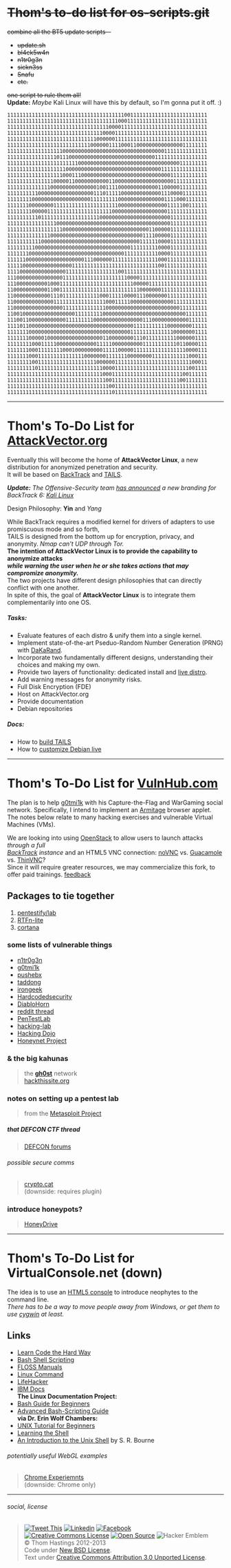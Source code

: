 ~~Thom's to-do list for os-scripts.git~~
========================================
~~combine all the BT5 update scripts--~~  
* ~~update.sh~~
* ~~bl4ck5w4n~~
* ~~n1tr0g3n~~
* ~~sickn3ss~~
* ~~Snafu~~
* ~~etc.~~  

~~one script to rule them all!~~  
**Update:** _Maybe_ Kali Linux will have this by default, so I'm gonna put it off. :)

    11111111111111111111111111111111111111001111111111111111111111111
    11111111111111111111111111111111111100011111111111111111111111111
    11111111111111111111111111111111100001111111111111111111111111111
    11111111111111111111111111111110000111111111111111111111111111111
    11111111111111111111111111111000000111111111111111111111111111111
    11111111111111111111111111100000011110001100000000000000011111111
    11111111111111111100000000000000000000000000000000011111111111111
    11111111111111110111000000000000000000000000000011111111111111111
    11111111111111111111111000000000000000000000000000000000111111111
    11111111111111111110000000000000000000000000000000111111111111111
    11111111111111111100011100000000000000000000000000000111111111111
    11111111111111100000110000000000011000000000000000000011111111111
    11111111111111000000000000000100111100000000000001100000111111111
    11111111110000000000000000001110111110000000000000111000011111111
    11111111000000000000000000011111111100000000000000011110001111111
    11111110000000011111111111111111111100000000000000001111100111111
    11111111000001111111111111111111110000000000000000001111111111111
    11111111110111111111111111111100000000000000000000000111111111111
    11111111111111110000000000000000000000000000000000000111111111111
    11111111111111111100000000000000000000000000001100000111111111111
    11111111111111000000000000000000000000000000111100000111111111111
    11111111111000000000000000000000000000000001111110000111111111111
    11111111100000000000000000000000000000001111111110000111111111111
    11111110000000000000000000000000000000111111111110000111111111111
    11111100000000000000000001110000001111111111111110001111111111111
    11111000000000000000011111111111111111111111111110011111111111111
    11110000000000000001111111111111111100111111111111111111111111111
    11100000000000000011111111111111111111100001111111111111111111111
    11100000000001000111111111111111111111111000001111111111111111111
    11000000000001100111111111111111111111111110000000111111111111111
    11000000000000111011111111111100011111000011100000001111111111111
    11000000000000011111111111111111000111110000000000000011111111111
    11000000000000000011111111111111000000000000000000000000111111111
    11001000000000000000001111111110000000000000000000000000001111111
    11100110000000000001111111110000000000000000111000000000000111111
    11110110000000000000000000000000000000000111111111110000000011111
    11111110000000000000000000000000000000001111111111111100000001111
    11111110000010000000000000000001100000000111011111111110000001111
    11111111000111110000000000000111110000000000111111111110110000111
    11111110001111111100010000000001111100000111111111111111110000111
    11111110001111111111111110000000111111100000000111111111111000111
    11111111001111111111111111111000000111111111111111111111111100011
    11111111101111111111111111111110000111111111111111111111111001111
    11111111111111111111111111111110001111111111111111111111100111111
    11111111111111111111111111111111001111111111111111111111001111111
    11111111111111111111111111111111100111111111111111111111111111111
    11111111111111111111111111111111110111111111111111111111111111111

--------------------------------------
Thom's To-Do List for [AttackVector.org](http://attackvector.org)
======================================
Eventually this will become the home of **AttackVector Linux**, a new distribution for anonymized penetration and security.  
It will be based on [BackTrack](http://www.backtrack-linux.org) and [TAILS](https://tails.boum.org).

_**Update:** The Offensive-Security team [has announced](http://www.offensive-security.com/offsec/backtrack-reborn-kali-linux/)
a new branding for BackTrack 6: [Kali Linux](http://www.backtrack-linux.org/backtrack/kali-a-teaser-into-the-future/)_

Design Philosophy: **Yin** and _Yang_  

While BackTrack requires a modified kernel for drivers of adapters to use promiscuous mode and so forth,  
TAILS is designed from the bottom up for encryption, privacy, and anonymity. _Nmap can't UDP through Tor._  
**The intention of AttackVector Linux is to provide the capability to anonymize attacks  
_while warning the user when he or she takes actions that may compromize anonymity._**  
The two projects have different design philosophies that can directly conflict with one another.  
In spite of this, the goal of **AttackVector Linux** is to integrate them complementarily into one OS.

##### Tasks:
* Evaluate features of each distro & unify them into a single kernel.
* Implement state-of-the-art Pseduo-Random Number Generation (PRNG) with [DaKaRand](http://dankaminsky.com/2012/08/15/dakarand/).
* Incorporate two fundamentally different designs, understanding their choices and making my own.
* Provide two layers of functionality: dedicated install and [live distro](http://www.irongeek.com/i.php?page=videos/portable-boot-devices-usb-cd-dvd).
* Add warning messages for anonymity risks.
* Full Disk Encryption (FDE)
* Host on AttackVector.org
* Provide documentation
* Debian repositories

##### Docs:
* How to [build TAILS](https://tails.boum.org/contribute/build/)
* How to [customize Debian live](http://live.debian.net/manual/current/html/live-manual/customizing-contents.en.html)

---------------------------------
Thom's To-Do List for [VulnHub.com](http://vulnhub.com)
=================================
The plan is to help [g0tmi1k](http://g0tmi1k.blogspot.com) with his Capture-the-Flag and WarGaming social network.
Specifically, I intend to implement an [Armitage](http://fastandeasyhacking.com) browser applet.
The notes below relate to many hacking exercises and vulnerable Virtual Machines (VMs).

We are looking into using [OpenStack](http://www.openstack.org) to allow users to launch attacks _through a full  
[BackTrack](http://www.backtrack-linux.org) instance_ and an HTML5 VNC connection: [noVNC](http://kanaka.github.com/noVNC) vs. [Guacamole](http://guac-dev.org) vs. [ThinVNC](http://www.cybelesoft.com/thinvnc)?  
Since it will require greater resources, we may commercialize this fork, to offer paid trainings. [feedback](mailto:thom@attackvector.org)

## Packages to tie together
1. [pentestify/lab](https://github.com/pentestify/lab)
2. [RTFn-lite](https://github.com/theopolis/RTFn-lite)
3. [cortana](https://github.com/rsmudge/cortana-scripts)

### some lists of vulnerable things
* [n1tr0g3n](http://www.n1tr0g3n.com/?p=3538)
* [g0tmi1k](http://g0tmi1k.blogspot.com/2011/03/vulnerable-by-design.html)
* [pushebx](http://blog.pushebx.com/2011/03/penetration-testing-iso.html)
* [taddong](http://blog.taddong.com/2011/10/hacking-vulnerable-web-applications.html)
* [irongeek](http://irongeek.com/i.php?page=security/deliberately-insecure-web-applications-for-learning-web-app-security)
* [Hardcodedsecurity](http://www.hardcodedsecurity.com/2012/12/all-hands-on-sec.html)
* [DiabloHorn](http://diablohorn.wordpress.com/2012/12/08/portable-secure-pentest-virtual-lab/)
* [reddit thread](http://reddit.com/r/netsec/comments/102r4r/anything_like_exploitablelabscom_thats_freeopen)
* [PenTestLab](http://pentestlab.org/courses/penetration-testing-level-1)
* [hacking-lab](http://hacking-lab.com)
* [Hacking Dojo](http://hackingdojo.com/pentest-media)
* [Honeynet Project](http://honeynet.org/challenges)

### & the **big kahunas**
> the [**gh0st**](http://gh0st.net/wiki) network  
> [hackthissite.org](http://hackthissite.org)

### notes on setting up a pentest lab
> from the [Metasploit Project](http://metasploit.com/help/test-lab.jsp)

##### that DEFCON CTF thread
> [DEFCON forums](https://forum.defcon.org/showthread.php?t=13160)

###### possible secure comms
> [crypto.cat](https://github.com/cryptocat/cryptocat/wiki/Server-Deployment-Instructions)  
> (downside: requires plugin)

### introduce honeypots?
> [HoneyDrive](http://bruteforce.gr/honeydrive-desktop-released.html)

----------------------------------------
Thom's To-Do List for VirtualConsole.net (down)
========================================
The idea is to use an [HTML5 console](http://htmlfivewow.com/demos/terminal/terminal.html) to introduce neophytes to the command line.  
*There has to be a way to move people away from Windows, or get them to use [cygwin](http://cygwin.com) at least.*

## Links
* [Learn Code the Hard Way](http://cli.learncodethehardway.org/book/)
* [Bash Shell Scripting](http://www.aboutlinux.info/2005/10/10-seconds-guide-to-bash-shell.html)
* [FLOSS Manuals](http://en.flossmanuals.net/command-line/)
* [Linux Command](http://linuxcommand.org/)
* [LifeHacker](http://lifehacker.com/5633909/who-needs-a-mouse-learn-to-use-the-command-line-for-almost-anything)
* [IBM Docs](http://www.ibm.com/developerworks/library/l-lpic1-v3-103-1/)  
**The Linux Documentation Project:**
* [Bash Guide for Beginners](http://tldp.org/LDP/Bash-Beginners-Guide/html/)
* [Advanced Bash-Scripting Guide](http://tldp.org/LDP/abs/html/)  
**via Dr. Erin Wolf Chambers:**
* [UNIX Tutorial for Beginners](http://www.ee.surrey.ac.uk/Teaching/Unix/)
* [Learning the Shell](http://www.linuxcommand.org/learning_the_shell.php)
* [An Introduction to the Unix Shell](http://partmaps.org/era/unix/shell.html) by S. R. Bourne

###### potentially useful WebGL examples
> [Chrome Experiemnts](http://www.chromeexperiments.com/webgl)  
> (downside: Chrome only)

----------------------
###### social, license
> [![Tweet This](http://ampedstatus.org/wp-content/plugins/tweet-this/icons/en/twitter/tt-twitter-micro4.png)](https://twitter.com/intent/tweet?text=%40attackvector%20%40vulnhub%20%40thomhastings%20)
> [![Linkedin](http://www.hollybrady.com/bradyholly/wp-content/plugins/tweet-this/icons/en/linkedin/tt-linkedin-micro4.png)](http://linkedin.com/in/ThomHastings)
> [![Facebook](http://daviddegraw.org/wp-content/plugins/tweet-this/icons/tt-facebook-micro4.png)](http://facebook.com/thomg)  
> [![Creative Commons License](http://i.creativecommons.org/l/by/3.0/80x15.png)](http://creativecommons.org/licenses/by/3.0/)
> [![Open Source](http://www.ipol.im/static/badges/open-source.png)](http://opensource.org/licenses/BSD-3-Clause)
> ![Hacker Emblem](http://catb.org/hacker-emblem/hacker.png)  
> © Thom Hastings 2012-2013  
> Code under [New BSD License](http://opensource.org/licenses/BSD-3-Clause).  
> Text under [Creative Commons Attribution 3.0 Unported License](http://creativecommons.org/licenses/by/3.0/).
